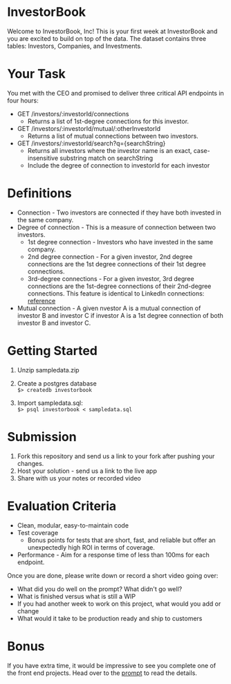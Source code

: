 # InvestorBook

Welcome to InvestorBook, Inc! This is your first week at InvestorBook and you
are excited to build on top of the data. The dataset contains three tables:
Investors, Companies, and Investments.

# Your Task

You met with the CEO and promised to deliver three critical API endpoints in
four hours:

- GET /investors/:investorId/connections
  - Returns a list of 1st-degree connections for this investor.
- GET /investors/:investorId/mutual/:otherInvestorId
  - Returns a list of mutual connections between two investors.
- GET /investors/:investorId/search?q={searchString}
  - Returns all investors where the investor name is an exact, case-insensitive
    substring match on searchString
  - Include the degree of connection to investorId for each investor

# Definitions

- Connection - Two investors are connected if they have both invested in the
  same company.
- Degree of connection - This is a measure of connection between two investors.
  - 1st degree connection - Investors who have invested in the same company.
  - 2nd degree connection - For a given investor, 2nd degree connections are the
    1st degree connections of their 1st degree connections.
  - 3rd-degree connections - For a given investor, 3rd degree connections are
    the 1st-degree connections of their 2nd-degree connections. This feature is
    identical to LinkedIn connections:
    [reference](https://www.linkedin.com/help/linkedin/answer/110/your-network-and-degrees-of-connection?lang=en)
- Mutual connection - A given nvestor A is a mutual connection of investor B and
  investor C if investor A is a 1st degree connection of both investor B and
  investor C.

# Getting Started

1. Unzip sampledata.zip

2. Create a postgres database  
 `$> createdb investorbook`
3. Import sampledata.sql:  
`$> psql investorbook < sampledata.sql`

# Submission

1. Fork this repository and send us a link to your fork after pushing your changes. 
2. Host your solution - send us a link to the live app
3. Share with us your notes or recorded video

# Evaluation Criteria

- Clean, modular, easy-to-maintain code
- Test coverage
  - Bonus points for tests that are short, fast, and reliable but offer an
    unexpectedly high ROI in terms of coverage.
- Performance - Aim for a response time of less than 100ms for each endpoint.

Once you are done, please write down or record a short video going over:
 - What did you do well on the prompt? What didn't go well?
 - What is finished versus what is still a WIP
 - If you had another week to work on this project, what would you add or change
 - What would it take to be production ready and ship to customers

# Bonus

If you have extra time, it would be impressive to see you complete one of the front end projects. Head over to the [prompt](https://github.com/ProlificLabs/investorbook/blob/master/prompt.md) to read the details. 

